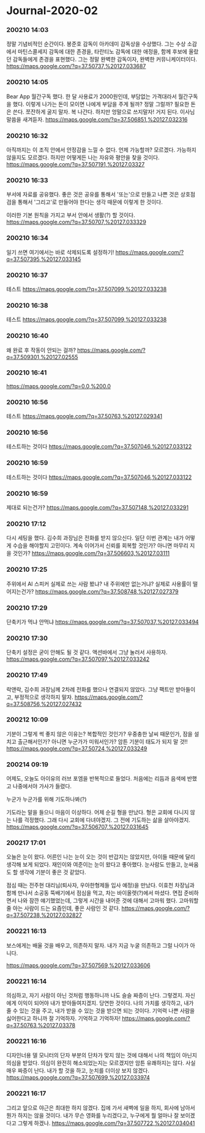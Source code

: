 # Journal-2020-02
### 200210 14:03 
정말 기념비적인 순간이다.
봉준호 감독이 아카데미 감독상을 수상했다.
그는 수상 소감에서 마틴스콜세지 감독에 대한 존경을, 타란티노 감독에 대한 애정을, 함께 후보에 올랐던 감독들에게 존경을 표현했다.
그는 정말 완벽한 감독이자, 완벽한 커뮤니케이터이다.
https://maps.google.com/?q=37.50737,%20127.033687

### 200210 14:05 
Bear App 월간구독 했다.
한 달 사용료가 2000원인데, 부담없는 가격대라서 월간구독을 했다.
이렇게 나가는 돈이 모이면 나에게 부담을 주게 될까?
정말 그럴까?
필요한 돈은 쓴다. 쪼잔하게 굴지 말자. 복 나간다.
하지만 엉말으로 쓰지말자! 거지 된다.
이사님 말씀을 새겨듣자.
https://maps.google.com/?q=37.506851,%20127.032316

### 200210 16:32 
아직까지는 이 조직 안에서 안정감을 느낄 수 없다.
언제 가능할까?
모르겠다. 가능하지 않을지도 모르겠다.
하지만 어떻게든 나는 자유와 평안을 찾을 것이다.
https://maps.google.com/?q=37.507191,%20127.03327

### 200210 16:33 
부서에 자료를 공유했다.
좋은 것은 공유를 통해서 '또는'으로 만들고
나쁜 것은 상호점검을 통해서 '그리고'로 만들어야 한다는 생각 때문에 이렇게 한 것이다.

이러한 기본 원칙을 가지고 부서 안에서 생활(?) 할 것이다.
https://maps.google.com/?q=37.50707,%20127.033329

### 200210 16:34 
일기 쓰면 여기에서는 바로 삭제되도록 설정하기!
https://maps.google.com/?q=37.507395,%20127.033145

### 200210 16:37 
테스트
https://maps.google.com/?q=37.507099,%20127.033238

### 200210 16:38 
테스트
https://maps.google.com/?q=37.507099,%20127.033238

### 200210 16:40 
왜 완료 후 작동이 안되는 걸까?
https://maps.google.com/?q=37.509301,%20127.02555

### 200210 16:41 

https://maps.google.com/?q=0.0,%200.0

### 200210 16:56 
테스트
https://maps.google.com/?q=37.50763,%20127.029341

### 200210 16:56 
테스트하는 것이다
https://maps.google.com/?q=37.507046,%20127.033122

### 200210 16:59 
테스트하는 것이다
https://maps.google.com/?q=37.507046,%20127.033122

### 200210 16:59 
제대로 되는건가?
https://maps.google.com/?q=37.507148,%20127.033291

### 200210 17:12 
다시 세팅을 했다.
김수희 과장님은 전화를 받지 않으신다.
일단 이번 관계는 내가 어떻게 수습을 해야할지 고민이다.
계속 이어가서 신뢰를 회복할 것인가? 아니면 마무리 지을 것인가?
https://maps.google.com/?q=37.506603,%20127.03111

### 200210 17:25 
주위에서 AI 스피커 실제로 쓰는 사람 봤냐?
내 주위에만 없는거냐?
실제로 사용률이 떨어지는건가?
https://maps.google.com/?q=37.508748,%20127.027379

### 200210 17:29 
단축키가 먹냐 안먹냐
https://maps.google.com/?q=37.507037,%20127.033494

### 200210 17:30 
단축키 설정은 굳이 안해도 될 것 같다. 액션바에서 그냥 눌러서 사용하자. 
https://maps.google.com/?q=37.507097,%20127.033242

### 200210 17:49 
락앤락, 김수희 과장님께 2차례 전화를 했으나 연결되지 않았다.
그냥 팩트만 받아들이고, 부정적으로 생각하지 말자.
https://maps.google.com/?q=37.508756,%20127.027432

### 200212 10:09 
기분이 그렇게 썩 좋지 않은 이유는?
복합적인 것인가?
우중충한 날씨 때문인가, 잠을 설치고 출근해서인가?
아니면 누군가가 미워서인가?
암튼 기분이 태도가 되지 말 것!!
https://maps.google.com/?q=37.50724,%20127.033249

### 200214 09:19 
어제도, 오늘도 아이유의 러브 포엠을 반복적으로 들었다.
처음에는 리듬과 음색에 반했고
나중에서야 가사가 들렸다.

누군가 누군가를 위해 기도하나봐(?)

기도라는 말을 들으니 마음이 이상하다.
어제 순길 형을 만났다.
형은 교회에 다니지 않는 나를 걱정했다.
그래 다시 교회에 다녀야겠지.
그 전에 기도하는 삶을 살아야겠지.
https://maps.google.com/?q=37.506707,%20127.031645

### 200217 17:01 
오늘은 눈이 왔다.
어른인 나는 눈이 오는 것이 반갑지는 않았지만, 아이들 때문에 달리 생각해 보게 되었다.
재인이와 여준이는 눈이 왔다고 좋아했다. 눈사람도 만들고, 눈싸움도 할 생각에 기분이 좋은 것 같았다.

점심 때는 전주현 대리님(퇴사자, 우아한형제들 입사 예정)을 만났다.
이효천 차장님과 함께 만나서 소공동 뚝배기에서 점심을 먹고, 차는 바이올렛(?)에서 마셨다.
면접 준비하면서 나와 잠깐 얘기했었는데, 그렇게 시간을 내어준 것에 대해서 고마워 했다.
고마워할 줄 아는 사람이 드는 요즘인데, 좋은 사람인 것 같다.
https://maps.google.com/?q=37.507238,%20127.032827

### 200221 16:13 
보스에게는 배울 것을 배우고, 의존하지 말자.
내가 지금 누굴 의존하고 그럴 나이가 아니다.

https://maps.google.com/?q=37.507569,%20127.033606

### 200221 16:14 
의심하고, 자기 사람이 아닌 것처럼 행동하니까 나도 슬슬 짜증이 난다.
그렇겠지.
자신에게 이익이 되어야 내가 받아들여지겠지.
당연한 것이다.
나의 가치를 생각하고, 내가 줄 수 있는 것을 주고, 내가 받을 수 있는 것을 받으면 되는 것이다.
기억력 나쁜 사람을 싫어한다고 하니까 잘 기억하자.
기억하고 기억하자!
https://maps.google.com/?q=37.50763,%20127.03378

### 200221 16:16 
디자인너용 델 모니터의 단자 부분의 단차가 맞지 않는 것에 대해서 나의 책임이 아닌지 의심을 받았다.
의심이 완전히 해소되었는지는 모르겠지만
암튼 유쾌하지는 않다. 사실 매우 짜증이 난다.
내가 할 것을 하고, 눈치를 더이상 보지 않겠다.
https://maps.google.com/?q=37.507699,%20127.033974

### 200221 16:17 
그리고 앞으로 야근은 최대한 하지 않겠다.
집에 가서 새벽에 일을 하지, 회사에 남아서 뭔가 하지는 않을 것이다.
내가 무슨 영화를 누리겠다고, 누구에게 뭘 얼마나 잘 보이겠다고 그렇게 하겠나.
https://maps.google.com/?q=37.507722,%20127.034041

